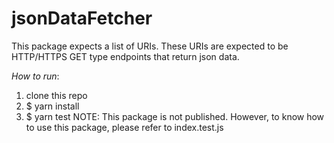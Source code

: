 # jsonDataFetcher
This package expects a list of URIs.
These URIs are expected to be HTTP/HTTPS GET type endpoints that return json data.

_How to run_:
1. clone this repo
2. $ yarn install
3. $ yarn test
NOTE: This package is not published. However, to know how to use this package, please refer to index.test.js
